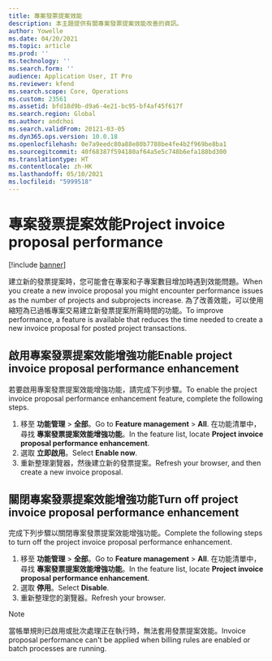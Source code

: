 ```yaml
---
title: 專案發票提案效能
description: 本主題提供有關專案發票提案效能改善的資訊。
author: Yowelle
ms.date: 04/20/2021
ms.topic: article
ms.prod: ''
ms.technology: ''
ms.search.form: ''
audience: Application User, IT Pro
ms.reviewer: kfend
ms.search.scope: Core, Operations
ms.custom: 23561
ms.assetid: bfd18d9b-d9a6-4e21-bc95-bf4af45f617f
ms.search.region: Global
ms.author: andchoi
ms.search.validFrom: 20121-03-05
ms.dyn365.ops.version: 10.0.18
ms.openlocfilehash: 0e7a9eedc80a88e80b7788be4fe4b2f969be8ba1
ms.sourcegitcommit: 40f68387f594180af64a5e5c748b6efa188bd300
ms.translationtype: HT
ms.contentlocale: zh-HK
ms.lasthandoff: 05/10/2021
ms.locfileid: "5999518"
---
```

# <a name="project-invoice-proposal-performance"></a><span data-ttu-id="3c731-103">專案發票提案效能</span><span class="sxs-lookup"><span data-stu-id="3c731-103">Project invoice proposal performance</span></span>

[!include [banner](../includes/banner.md)]

<span data-ttu-id="3c731-104">建立新的發票提案時，您可能會在專案和子專案數目增加時遇到效能問題。</span><span class="sxs-lookup"><span data-stu-id="3c731-104">When you create a new invoice proposal you might encounter performance issues as the number of projects and subprojects increase.</span></span> <span data-ttu-id="3c731-105">為了改善效能，可以使用縮短為已過帳專案交易建立新發票提案所需時間的功能。</span><span class="sxs-lookup"><span data-stu-id="3c731-105">To improve performance, a feature is available that reduces the time needed to create a new invoice proposal for posted project transactions.</span></span>

## <a name="enable-project-invoice-proposal-performance-enhancement"></a><span data-ttu-id="3c731-106">啟用專案發票提案效能增強功能</span><span class="sxs-lookup"><span data-stu-id="3c731-106">Enable project invoice proposal performance enhancement</span></span>
<span data-ttu-id="3c731-107">若要啟用專案發票提案效能增強功能，請完成下列步驟。</span><span class="sxs-lookup"><span data-stu-id="3c731-107">To enable the project invoice proposal performance enhancement feature, complete the following steps.</span></span>

1.  <span data-ttu-id="3c731-108">移至 **功能管理** > **全部**。</span><span class="sxs-lookup"><span data-stu-id="3c731-108">Go to **Feature management** > **All**.</span></span> <span data-ttu-id="3c731-109">在功能清單中，尋找 **專案發票提案效能增強功能**。</span><span class="sxs-lookup"><span data-stu-id="3c731-109">In the feature list, locate **Project invoice proposal performance enhancement**.</span></span>
2.  <span data-ttu-id="3c731-110">選取 **立即啟用**。</span><span class="sxs-lookup"><span data-stu-id="3c731-110">Select **Enable now**.</span></span>
3.  <span data-ttu-id="3c731-111">重新整理瀏覽器，然後建立新的發票提案。</span><span class="sxs-lookup"><span data-stu-id="3c731-111">Refresh your browser, and then create a new invoice proposal.</span></span>

## <a name="turn-off-project-invoice-proposal-performance-enhancement"></a><span data-ttu-id="3c731-112">關閉專案發票提案效能增強功能</span><span class="sxs-lookup"><span data-stu-id="3c731-112">Turn off project invoice proposal performance enhancement</span></span>
<span data-ttu-id="3c731-113">完成下列步驟以關閉專案發票提案效能增強功能。</span><span class="sxs-lookup"><span data-stu-id="3c731-113">Complete the following steps to turn off the project invoice proposal performance enhancement.</span></span>

1.  <span data-ttu-id="3c731-114">移至 **功能管理** > **全部**。</span><span class="sxs-lookup"><span data-stu-id="3c731-114">Go to **Feature management** > **All**.</span></span> <span data-ttu-id="3c731-115">在功能清單中，尋找 **專案發票提案效能增強功能**。</span><span class="sxs-lookup"><span data-stu-id="3c731-115">In the feature list, locate **Project invoice proposal performance enhancement**.</span></span>
2.  <span data-ttu-id="3c731-116">選取 **停用**。</span><span class="sxs-lookup"><span data-stu-id="3c731-116">Select **Disable**.</span></span>
3.  <span data-ttu-id="3c731-117">重新整理您的瀏覽器。</span><span class="sxs-lookup"><span data-stu-id="3c731-117">Refresh your browser.</span></span>

> [!NOTE]
> <span data-ttu-id="3c731-118">當帳單規則已啟用或批次處理正在執行時，無法套用發票提案效能。</span><span class="sxs-lookup"><span data-stu-id="3c731-118">Invoice proposal performance can't be applied when billing rules are enabled or batch processes are running.</span></span>
